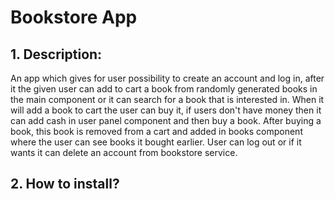# Bookstore App

## 1. Description:

An app which gives for user possibility to create an account and log in, after it the given user can add to cart a book from randomly generated books in the main component or it can search for a book that is interested in. When it will add a book to cart the user can buy it, if users don't have money then it can add cash in user panel component and then buy a book. After buying a book, this book is removed from a cart and added in books component where the user can see books it bought earlier. User can log out or if it wants it can delete an account from bookstore service.

## 2. How to install?




